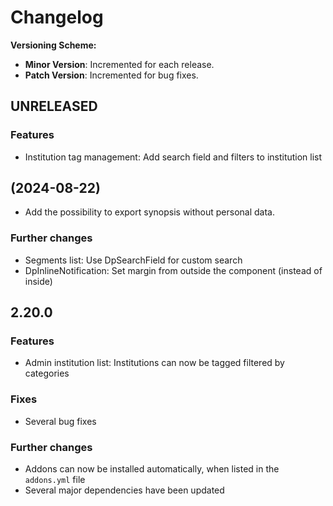 # Changelog

**Versioning Scheme:**
- **Minor Version**: Incremented for each release.
- **Patch Version**: Incremented for bug fixes.

## UNRELEASED

### Features
- Institution tag management: Add search field and filters to institution list
## (2024-08-22)
 - Add the possibility to export synopsis without personal data.

### Further changes
- Segments list: Use DpSearchField for custom search
- DpInlineNotification: Set margin from outside the component (instead of inside)

## 2.20.0

### Features
- Admin institution list: Institutions can now be tagged filtered by categories

### Fixes
- Several bug fixes

### Further changes
- Addons can now be installed automatically, when listed in the `addons.yml` file
- Several major dependencies have been updated

